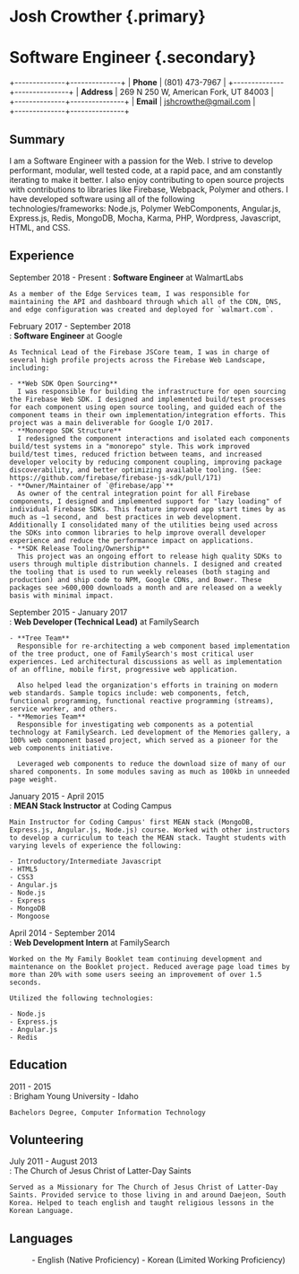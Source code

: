 # Josh Crowther {.primary}
# Software Engineer {.secondary}

+--------------+--------------+
| **Phone**    | \(801) 473-7967 |
+--------------+---------------+
| **Address**  | 269 N 250 W, American Fork, UT 84003 |  
+--------------+---------------+
| **Email**    | jshcrowthe@gmail.com |  
+--------------+---------------+

## Summary

I am a Software Engineer with a passion for the Web. I strive to develop performant, modular, well tested code, at a rapid pace, and am constantly iterating to make it better. I also enjoy contributing to open source projects with contributions to libraries like Firebase, Webpack, Polymer and others. I have developed software using all of the following technologies/frameworks: Node.js, Polymer WebComponents, Angular.js, Express.js, Redis, MongoDB, Mocha, Karma, PHP, Wordpress, Javascript, HTML, and CSS.

## Experience

September 2018 - Present
:   **Software Engineer** at WalmartLabs

    As a member of the Edge Services team, I was responsible for maintaining the API and dashboard through which all of the CDN, DNS, and edge configuration was created and deployed for `walmart.com`. 

February 2017 - September 2018  
:   **Software Engineer** at Google

    As Technical Lead of the Firebase JSCore team, I was in charge of several high profile projects across the Firebase Web Landscape, including:

    - **Web SDK Open Sourcing**  
      I was responsible for building the infrastructure for open sourcing the Firebase Web SDK. I designed and implemented build/test processes for each component using open source tooling, and guided each of the component teams in their own implementation/integration efforts. This project was a main deliverable for Google I/O 2017. 
    - **Monorepo SDK Structure**  
      I redesigned the component interactions and isolated each components build/test systems in a "monorepo" style. This work improved build/test times, reduced friction between teams, and increased developer velocity by reducing component coupling, improving package discoverability, and better optimizing available tooling. (See: https://github.com/firebase/firebase-js-sdk/pull/171)
    - **Owner/Maintainer of `@firebase/app`**  
      As owner of the central integration point for all Firebase components, I designed and implemented support for "lazy loading" of individual Firebase SDKs. This feature improved app start times by as much as ~1 second, and  best practices in web development. Additionally I consolidated many of the utilities being used across the SDKs into common libraries to help improve overall developer experience and reduce the performance impact on applications.
    - **SDK Release Tooling/Ownership**  
      This project was an ongoing effort to release high quality SDKs to users through multiple distribution channels. I designed and created the tooling that is used to run weekly releases (both staging and production) and ship code to NPM, Google CDNs, and Bower. These packages see >600,000 downloads a month and are released on a weekly basis with minimal impact.

September 2015 - January 2017  
:   **Web Developer (Technical Lead)** at FamilySearch

    - **Tree Team**  
      Responsible for re-architecting a web component based implementation of the tree product, one of FamilySearch's most critical user experiences. Led architectural discussions as well as implementation of an offline, mobile first, progressive web application.

      Also helped lead the organization's efforts in training on modern web standards. Sample topics include: web components, fetch, functional programming, functional reactive programming (streams), service worker, and others.
    - **Memories Team**  
      Responsible for investigating web components as a potential technology at FamilySearch. Led development of the Memories gallery, a 100% web component based project, which served as a pioneer for the web components initiative.

      Leveraged web components to reduce the download size of many of our shared components. In some modules saving as much as 100kb in unneeded page weight.

January 2015 - April 2015  
:   **MEAN Stack Instructor** at Coding Campus

    Main Instructor for Coding Campus' first MEAN stack (MongoDB, Express.js, Angular.js, Node.js) course. Worked with other instructors to develop a curriculum to teach the MEAN stack. Taught students with varying levels of experience the following:

    - Introductory/Intermediate Javascript
    - HTML5
    - CSS3
    - Angular.js
    - Node.js
    - Express
    - MongoDB
    - Mongoose

April 2014 - September 2014  
:   **Web Development Intern** at FamilySearch  

    Worked on the My Family Booklet team continuing development and maintenance on the Booklet project. Reduced average page load times by more than 20% with some users seeing an improvement of over 1.5 seconds.

    Utilized the following technologies:

    - Node.js
    - Express.js
    - Angular.js
    - Redis

## Education

2011 - 2015  
:   Brigham Young University - Idaho

    Bachelors Degree, Computer Information Technology

## Volunteering

July 2011 - August 2013  
:   The Church of Jesus Christ of Latter-Day Saints

    Served as a Missionary for The Church of Jesus Christ of Latter-Day Saints. Provided service to those living in and around Daejeon, South Korea. Helped to teach english and taught religious lessons in the Korean Language.

## Languages

<dd>  
- English (Native Proficiency)
- Korean (Limited Working Proficiency)
</dd>